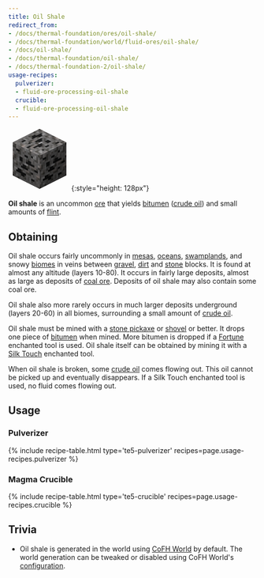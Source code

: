 ```yaml
---
title: Oil Shale
redirect_from:
- /docs/thermal-foundation/ores/oil-shale/
- /docs/thermal-foundation/world/fluid-ores/oil-shale/
- /docs/oil-shale/
- /docs/thermal-foundation/oil-shale/
- /docs/thermal-foundation-2/oil-shale/
usage-recipes:
  pulverizer:
  - fluid-ore-processing-oil-shale
  crucible:
  - fluid-ore-processing-oil-shale
---
```


![Oil shale](/assets/images/thermal-foundation-2/ore-fluid-crude-oil-gravel.png){:style="height: 128px"}


**Oil shale** is an uncommon [ore](https://minecraft.gamepedia.com/Ore) that
yields [bitumen](/docs/1.12/thermal-foundation-2/bitumen/) ([crude oil](/docs/1.12/thermal-foundation-2/crude-oil/)) and small
amounts of [flint](https://minecraft.gamepedia.com/Flint).


Obtaining
---------

Oil shale occurs fairly uncommonly in
[mesas](https://minecraft.gamepedia.com/Mesa),
[oceans](https://minecraft.gamepedia.com/Ocean),
[swamplands](https://minecraft.gamepedia.com/Swampland), and snowy
[biomes](https://minecraft.gamepedia.com/Biome) in veins between
[gravel](https://minecraft.gamepedia.com/Gravel),
[dirt](https://minecraft.gamepedia.com/Dirt) and
[stone](https://minecraft.gamepedia.com/Stone) blocks. It is found at almost any
altitude (layers 10-80). It occurs in fairly large deposits, almost as large as
deposits of [coal ore](https://minecraft.gamepedia.com/Coal_Ore). Deposits of
oil shale may also contain some coal ore.

Oil shale also more rarely occurs in much larger deposits underground (layers
20-60) in all biomes, surrounding a small amount of [crude
oil](/docs/1.12/thermal-foundation-2/crude-oil/).

Oil shale must be mined with a [stone
pickaxe](https://minecraft.gamepedia.com/Stone_Pickaxe) or
[shovel](https://minecraft.gamepedia.com/Stone_Shovel) or better. It drops one
piece of [bitumen](/docs/1.12/thermal-foundation-2/bitumen/) when mined. More bitumen is dropped if a
[Fortune](https://minecraft.gamepedia.com/Fortune) enchanted tool is used. Oil
shale itself can be obtained by mining it with a [Silk
Touch](https://minecraft.gamepedia.com/Silk_Touch) enchanted tool.

When oil shale is broken, some [crude oil](/docs/1.12/thermal-foundation-2/crude-oil/) comes flowing out.
This oil cannot be picked up and eventually disappears. If a Silk Touch
enchanted tool is used, no fluid comes flowing out.


Usage
-----

### Pulverizer
{% include recipe-table.html type='te5-pulverizer' recipes=page.usage-recipes.pulverizer %}

### Magma Crucible
{% include recipe-table.html type='te5-crucible' recipes=page.usage-recipes.crucible %}


Trivia
------

* Oil shale is generated in the world using [CoFH World](/docs/1.12/cofh-world/) by
  default. The world generation can be tweaked or disabled using CoFH World's
  [configuration](/docs/1.12/cofh-world/world-generator-configuration/).
